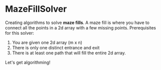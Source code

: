 # MazeFillSolver
Creating algorithms to solve **maze fills**. 
A maze fill is where you have to connect all the points in a 2d array with a few missing points.
Prerequisites for this solver:
1. You are given one 2d array (m x n)
2. There is only one distinct entrance and exit
3. There is at least one path that will fill the entire 2d array.

Let's get algorithming!
